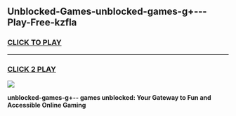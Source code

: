
## Unblocked-Games-unblocked-games-g+---Play-Free-kzfla
<h3>
<a href="https://premium76.site?title=unblocked-games-g+--&ref=15A">CLICK TO PLAY</a></h3>
<hr>

<h3>
<a href="https://premium76.site?title=unblocked-games-g+--&ref=15A">CLICK 2 PLAY</a>
  
</h3>

<a href="https://premium76.site?title=unblocked-games-g+--&ref=15A"><img src="https://clearcache.store/games.png"></a>


**unblocked-games-g+-- games unblocked: Your Gateway to Fun and Accessible Online Gaming**
